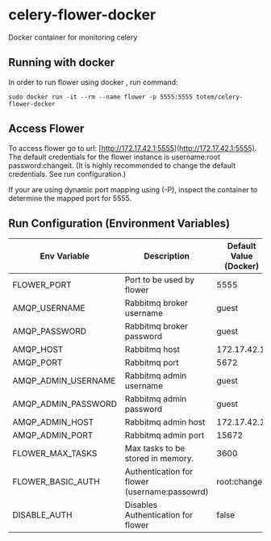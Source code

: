 # celery-flower-docker
Docker container for monitoring celery

## Running with docker

In order to run flower using  docker , run
command:

```
sudo docker run -it --rm --name flower -p 5555:5555 totem/celery-flower-docker
```

## Access Flower

To access flower go to url:  [http://172.17.42.1:5555](http://172.17.42.1:5555).
The default credentials for the flower instance is username:root  password:changeit.
(It is highly recommended to change the default credentials. See run configuration.)

If your are using dynamic port mapping using (-P), inspect the container to determine the mapped
port for 5555.

## Run Configuration (Environment Variables)
| Env Variable | Description | Default Value (Docker)|
| ------------ | ----------- |--------------------- |
| FLOWER_PORT | Port to be used by flower | 5555 |
| AMQP_USERNAME | Rabbitmq broker username | guest |
| AMQP_PASSWORD | Rabbitmq broker password | guest |
| AMQP_HOST | Rabbitmq host | 172.17.42.1 |
| AMQP_PORT | Rabbitmq port | 5672 |
| AMQP_ADMIN_USERNAME | Rabbitmq admin username | guest |
| AMQP_ADMIN_PASSWORD | Rabbitmq admin password | guest |
| AMQP_ADMIN_HOST | Rabbitmq admin host | 172.17.42.1 |
| AMQP_ADMIN_PORT | Rabbitmq admin port | 15672 |
| FLOWER_MAX_TASKS | Max tasks to be stored in memory. | 3600 |
| FLOWER_BASIC_AUTH | Authentication for flower (username:passowrd) | root:changeit |
| DISABLE_AUTH | Disables Authentication for flower | false |
